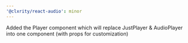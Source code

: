```yaml
---
'@clxrity/react-audio': minor
---
```


Added the Player component which will replace JustPlayer & AudioPlayer into one component (with props for customization)
